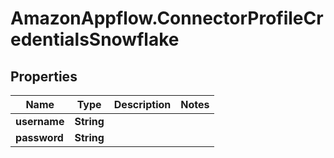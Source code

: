 # AmazonAppflow.ConnectorProfileCredentialsSnowflake

## Properties

Name | Type | Description | Notes
------------ | ------------- | ------------- | -------------
**username** | **String** |  | 
**password** | **String** |  | 


